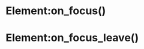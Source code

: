 <link type="text/css" rel="stylesheet" href="../style.css" />

# Element:on_focus()

# Element:on_focus_leave()
